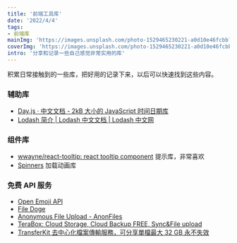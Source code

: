 ```yaml
---
title: '前端工具库'
date: '2022/4/4'
tags:
- 前端库
mainImg: 'https://images.unsplash.com/photo-1529465230221-a0d10e46fcbb?crop=entropy&cs=tinysrgb&fit=max&fm=jpg&ixid=MnwxNjUyNjZ8MHwxfHJhbmRvbXx8fHx8fHx8fDE2NDkwNTE1Njg&ixlib=rb-1.2.1&q=80&w=1080'
coverImg: 'https://images.unsplash.com/photo-1529465230221-a0d10e46fcbb?crop=entropy&cs=tinysrgb&fit=max&fm=jpg&ixid=MnwxNjUyNjZ8MHwxfHJhbmRvbXx8fHx8fHx8fDE2NDkwNTE1Njg&ixlib=rb-1.2.1&q=80&w=400'
intro: '分享和记录一些自己感觉非常实用的库'
---
```


积累日常接触到的一些库，把好用的记录下来，以后可以快速找到这些内容。

### 辅助库

- [Day.js · 中文文档 - 2kB 大小的 JavaScript 时间日期库](https://dayjs.gitee.io/zh-CN/)
- [Lodash 简介 | Lodash 中文文档 | Lodash 中文网](https://www.lodashjs.com/)

### 组件库

- [wwayne/react-tooltip: react tooltip component](https://github.com/wwayne/react-tooltip) 提示库，非常喜欢
- [Spinners](http://franzheidl.github.io/spinners/) 加载动画库

### 免费 API 服务
- [Open Emoji API](https://emoji-api.com/)
- [File Doge](https://filedoge.com/)
- [Anonymous File Upload - AnonFiles](https://anonfiles.com/)
- [TeraBox: Cloud Storage, Cloud Backup FREE, Sync&File upload](https://www.terabox.com/disk/home#/all?path=%2F&vmode=list)
- [TransferKit 去中心化檔案傳輸服務，可分享單檔最大 32 GB 永不失效](https://free.com.tw/transferkit/)
